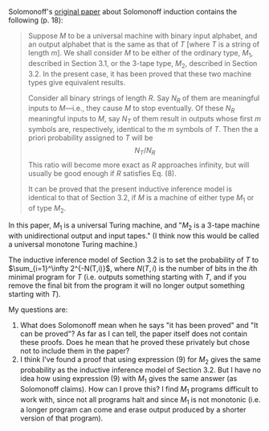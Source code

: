 Solomonoff's [original paper](https://www.sciencedirect.com/science/article/pii/S0019995864902232) about Solomonoff induction contains the following (p. 18):

> Suppose $M$ to be a universal machine with binary input alphabet, and an output alphabet that is the same as that of $T$ [where $T$ is a string of length $m$]. We shall consider $M$ to be either of the ordinary type, $M_1$, described in Section 3.1, or the 3-tape type, $M_2$, described in Section 3.2. In the present case, it has been proved that these two machine types give equivalent results.
>
> Consider all binary strings of length $R$. Say $N_R$ of them are meaningful inputs to $M$—i.e., they cause $M$ to stop eventually. Of these $N_R$ meaningful inputs to $M$, say $N_T$ of them result in outputs whose first $m$ symbols are, respectively, identical to the $m$ symbols of $T$. Then the a priori probability assigned to $T$ will be $$N_T/N_R \tag{9}$$ This ratio will become more exact as $R$ approaches infinity, but will usually be good enough if $R$ satisfies Eq. (8).
>
> It can be proved that the present inductive inference model is identical to that of Section 3.2, if $M$ is a machine of either type $M_1$ or of type $M_2$.

In this paper, $M_1$ is a universal Turing machine, and "$M_2$ is a 3-tape machine with unidirectional output and input tapes." (I think now this would be called a universal monotone Turing machine.)

The inductive inference model of Section 3.2 is to set the probability of $T$ to $\sum_{i=1}^\infty 2^{-N(T,i)}$, where $N(T,i)$ is the number of bits in the $i$th minimal program for $T$ (i.e. outputs something starting with $T$, and if you remove the final bit from the program it will no longer output something starting with $T$).

My questions are:

1. What does Solomonoff mean when he says "it has been proved" and "It can be proved"? As far as I can tell, the paper itself does not contain these proofs. Does he mean that he proved these privately but chose not to include them in the paper?
2. I think I've found a proof that using expression (9) for $M_2$ gives the same probability as the inductive inference model of Section 3.2. But I have no idea how using expression (9) with $M_1$ gives the same answer (as Solomonoff claims). How can I prove this? I find $M_1$ programs difficult to work with, since not all programs halt and since $M_1$ is not monotonic (i.e. a longer program can come and erase output produced by a shorter version of that program).
